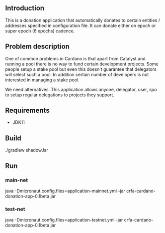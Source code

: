 ## Introduction
This is a donation application that automatically donates to certain entities / addresses specified in configuration file. It can donate either on epoch or super epoch (6 epochs) cadence.

## Problem description
One of common problems in Cardano is that apart from Catalyst and running a pool there is no way to fund certain development projects. Some people setup a stake pool but even this doesn't guarantee that delegators will select such a pool. In addition certain number of developers is not interested in managing a stake pool.

We need alternatives. This application allows anyone, delegator, user, spo to setup regular delegations to projects they support.



## Requirements
- JDK11

## Build
./gradlew shadowJar

## Run
### main-net
java -Dmicronaut.config.files=application-mainnet.yml -jar crfa-cardano-donation-app-0.1beta.jar

### test-net
java -Dmicronaut.config.files=application-testnet.yml -jar crfa-cardano-donation-app-0.1beta.jar
